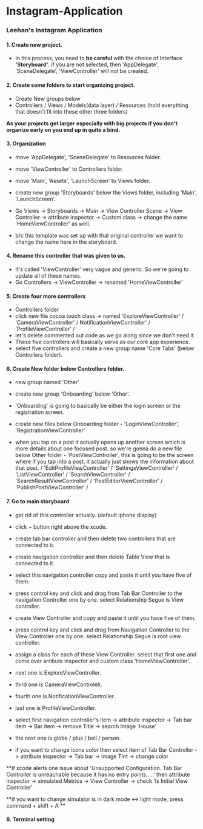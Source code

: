 # Instagram-Application
### Leehan's Instagram Application 

#### 1. Create new project.
* In this process, you need to **be careful** with the choice of Interface **'Storyboard'**.
if you are not selected, then 'AppDelegate', 'SceneDelegate', 'ViewController' will not be created.

#### 2. Create some folders to start organizing project.
* Create New groups below 
* Controllers / Views / Models(data layer) / Resources (hold everything that doesn't fit into these other three folders) 

**As your projects get larger especially with big projects if you don't organize early on you end up in quite a bind.**

#### 3. Organization
* move 'AppDelegate', 'SceneDelegate' to Resources folder.
* move 'ViewController' to Controllers folder. 
* move 'Main', 'Assets', 'LaunchScreen' to Views folder.
* create new group 'Storyboards' below the Views folder, including 'Main', 'LaunchScreen'.

* Go Views -> Storyboards -> Main -> View Controller Scene -> View Controller -> attribute inspector -> Custom class -> change the name 'HomeViewController' as well. 
* b/c this template was set up with that original controller we want to change the name here in the storyboard.

#### 4. Rename this controller that was given to us.
* It's called 'ViewController' very vague and generic. So we're going to update all of these names.
* Go Controllers -> ViewController -> renamed 'HomeViewController'

#### 5. Create four more controllers
* Controllers folder 
* click new file cocoa touch class -> named 'ExploreViewController' / 'CameraViewController' / NotificationViewController' / 'ProfileViewController' / 
* let's delete commented out code as we go along since we don't need it. 
* These five controllers will basically serve as our core app experience. 
* select five controllers and create a new group name 'Core Tabs' (below Controllers folder).

#### 6. Create New folder below Controllers folder.
* new group named 'Other' 
* create new group 'Onboarding' below 'Other'.
* 'Onboarding' is going to basically be either the login screen or the registration screen.
* create new files below Onboarding folder - 'LoginViewController', 'RegistrationViewController'

* when you tap on a post it actually opens up another screen which is more details about one focused post. so we're gonna do a new file below Other folder - 'PostViewController', this is going to be the screen where if you tap into a post, it actually just shows the information about that post. / 'EditProfileViewController' / 'SettingsViewController' / 'ListViewController' / 'SearchViewController' / 'SearchResultViewController' / 'PostEditorViewController' / 'PublishPostViewController' / 


#### 7. Go to main storyboard
* get rid of this controller actually. (default iphone display)
* click + button right above the xcode. 
* create tab bar controller and then delete two controllers that are connected to it.
* create navigation controller and then delete Table View that is connected to it. 
* select this navigation controller copy and paste it until you have five of them. 
* press control key and click and drag from Tab Bar Controller to the navigation Controller one by one. select Relationship Segue is View controller.  

* create View Controller and copy and paste it until you have five of them. 
* press control key and click and drag from Navigation Controller to the View Controller one by one. select Relationship Segue is root view controller. 

* assign a class for each of these View Controller. select that first one and come over arribute inspector and custom class 'HomeViewController'.
* next one is ExploreViewController.
* third one is CameraViewControlelr.
* fourth one is NotificationViewController.
* last one is ProfileViewController.

* select first navigation controller's item -> attribute inspector -> Tab bar item -> Bar item -> remove Title -> search Image 'House' 
* the next one is globe / plus / bell / person.
* if you want to change icons color then select item of Tab Bar Controller ->  attribute inspector -> Tab bar -> image Tint -> change color


**if xcode alerts one issue about 'Unsupported Configuration. Tab Bar Controller is unreachable because it has no entry points,....' then attribute inspector -> simulated Metrics -> View Controller -> check 'Is Initial View Controller' 

**if you want to change simulator is in dark mode <-> light mode, press command + shift + A **


#### 8. Terminal setting

